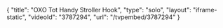{
    "title": "OXO Tot Handy Stroller Hook",
    "type": "solo",
    "layout": "iframe-static",
    "videoId": "3787294",
    "url": "\/tvpembed\/3787294"
}